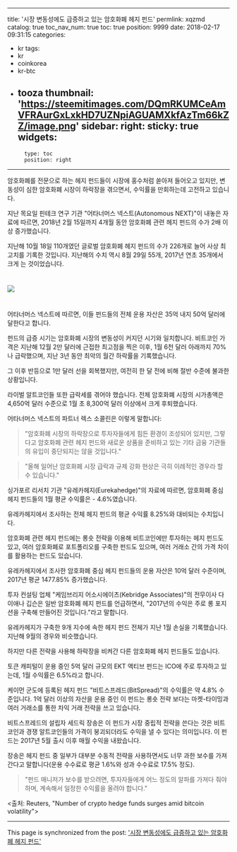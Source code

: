
---
title: '시장 변동성에도 급증하고 있는 암호화폐 헤지 펀드'
permlink: xqzmd
catalog: true
toc_nav_num: true
toc: true
position: 9999
date: 2018-02-17 09:31:15
categories:
- kr
tags:
- kr
- coinkorea
- kr-btc
- tooza
thumbnail: 'https://steemitimages.com/DQmRKUMCeAmVFRAurGxLxkHD7UZNpiAGUAMXkfAzTm66kZZ/image.png'
sidebar:
    right:
        sticky: true
widgets:
    -
        type: toc
        position: right
---


암호화폐를 전문으로 하는 헤지 펀드들이 시장에 홍수처럼 쏟아져 들어오고 있지만, 변동성이 심한 암호화폐 시장이 하락장을 겪으면서, 수익률을 만회하는데 고전하고 있습니다.

지난 목요일 핀테크 연구 기관 "어타너머스 넥스트(Autonomous NEXT)"이 내놓은 자료에 따르면, 2018년 2월 15일까지 4개월 동안 암호화폐 관련 헤지 펀드의 수가 2배 이상 증가했습니다.

지난해 10월 18일 110개였던 글로벌 암호화폐 헤지 펀드의 수가 226개로 늘어 사상 최고치를 기록한 것입니다.  지난해의 수치 역시 8월 29일 55개, 2017년 연초 35개에서 크게 는 것이었습니다. 
#
![](https://steemitimages.com/DQmRKUMCeAmVFRAurGxLxkHD7UZNpiAGUAMXkfAzTm66kZZ/image.png)
#
어타너머스 넥스트에 따르면, 이들 펀드들의 전체 운용 자산은 35억 내지 50억 달러에 달한다고 합니다.

펀드의 급증 시기는 암호화폐 시장의 변동성이 커지던 시기와 일치합니다.  비트코인 가격은 지난해 12월 2만 달러에 근접한 최고점을 찍은 이후, 1월 6천 달러 아래까지 70%나 급락했으며, 지난 3년 동안 최악의 월간 하락률을 기록했습니다. 

그 이후 반등으로 1만 달러 선을 회복했지만, 여전히 한 달 전에 비해 절반 수준에 불과한 상황입니다.

라이벌 알트코인들 또한 급락세를 겪어야 했습니다.  전체 암호화폐 시장의 시가총액은 4,650억 달러 수준으로 1월 초 8,300억 달러 이상에서 크게 후퇴했습니다. 

어타너머스 넥스트의 파트너 렉스 소콜린은 이렇게 말합니다:

>"암호화폐 시장의 하락장으로 투자자들에게 힘든 환경이 조성되어 있지만, 그렇다고 암호화폐 관련 헤지 펀드와 새로운 상품을 준비하고 있는 기타 금융 기관들의 유입이 중단되지는 않을 것입니다." 

>"올해 일어난 암호화폐 시장 급락과 규제 강화 현상은 극히 이례적인 경우라 할 수 있습니다."

싱가포르 리서치 기관 "유레카헤지(Eurekahedge)"의 자료에 따르면, 암호화폐 중심 헤지 펀드들의 1월 평균 수익률은 - 4.6%였습니다.

유레카헤지에서 조사하는 전체 헤지 펀드의 평균 수익률 8.25%와 대비되는 수치입니다. 

암호화폐 관련 헤지 펀드에는 롱숏 전략을 이용해 비트코인에만 투자하는 헤지 펀드도 있고, 여러 암호화폐로 포트폴리오를 구축한 펀드도 있으며, 여러 거래소 간의 가격 차이를 활용하는 펀드도 있습니다. 

유레카헤지에서 조사한 암호화폐 중심 헤지 펀드들의 운용 자산은 10억 달러 수준이며, 2017년 평균 1477.85% 증가했습니다.

투자 컨설팅 업체 "케임브리지 어소시에이츠(Kebridge Associates)"의 전무이사 다이애나 깁슨은 일반 암호화폐 헤지 펀드를 언급하면서, "2017년의 수익은 주로 롱 포지션을 구축해 만들어진 것입니다."라고 말합니다. 

유레카헤지가 구축한 9개 지수에 속한 헤지 펀드 전체가 지난 1월 손실을 기록했습니다.  지난해 9월의 경우와 비슷했습니다. 

하지만 다른 전략을 사용해 하락장을 비켜간 다른 암호화폐 헤지 펀드들도 있습니다.

토큰 캐피털이 운용 중인 5억 달러 규모의  EKT 액티브 펀드는 ICO에 주로 투자하고 있는데, 1월 수익률은 6.5%라고 합니다. 

케이먼 군도에 등록된 헤지 펀드 "비트스프레드(BitSpread)"의 수익률은 약 4.8% 수준입니다. 1억 달러 이상의 자산을 운용 중인 이 펀드는 롱숏 전략 보다는 마켓-타이밍과 여러 거래소를 통한 차익 거래 전략을 쓰고 있습니다. 

비트스프레드의 설립자 세드릭 장송은 이 펀드가 시장 중립적 전략을 쓴다는 것은 비트코인과 경쟁 알트코인들의 가격이 붕괴되더라도 수익을 낼 수 있다는 의미입니다.  이 펀드는 2017년 5월 출시 이후 매월 수익을 내왔습니다.

장송은 헤지 펀드 중 일부가 대부분 수동적 전략을 사용하면서도 너무 과한 보수를 가져간다고 말합니다(운용 수수료로 평균 1.6%와 성과 수수료로 17.5% 정도).

>"펀드 매니저가 보수를 받으려면, 투자자들에게 어느 정도의 알파를  가져다 줘야 하며, 계속해서 일정한 수익률을 올려야 합니다." 

<출처: Reuters, "Number of crypto hedge funds surges amid bitcoin volatility">

- - -

This page is synchronized from the post: ['시장 변동성에도 급증하고 있는 암호화폐 헤지 펀드'](https://steemit.com/@pius.pius/xqzmd)
